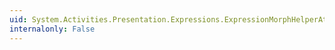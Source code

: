 ```yaml
---
uid: System.Activities.Presentation.Expressions.ExpressionMorphHelperAttribute.ExpressionMorphHelperType
internalonly: False
---
```


